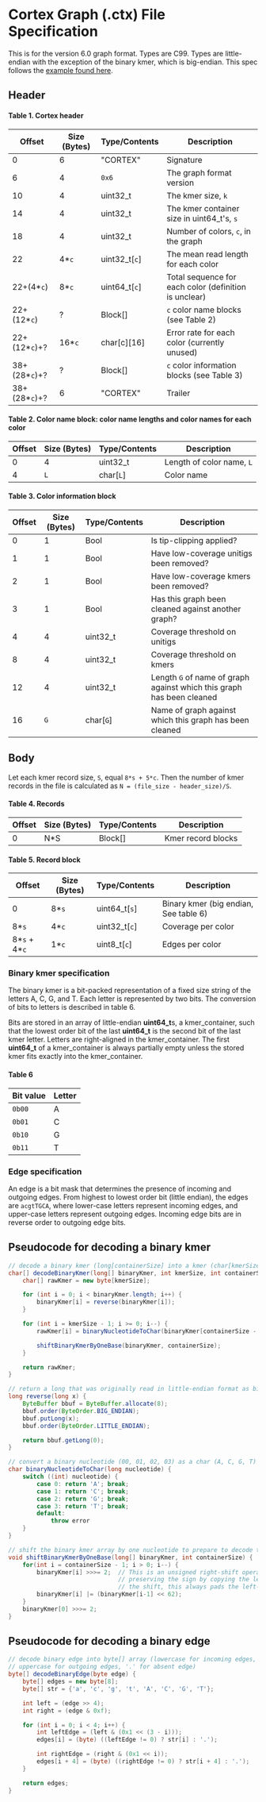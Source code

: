 # Cortex Graph (.ctx) File Specification

This is for the version 6.0 graph format.  Types are C99.  Types are little-endian with the exception of the binary kmer, which is big-endian.  This spec follows the [example found here](https://hackworthy.blogspot.se/2013/01/how-to-write-binary-file-format.html).

## Header

#### Table 1. Cortex header
| Offset        | Size (Bytes) | Type/Contents | Description                                           |
|---------------|--------------|---------------|-------------------------------------------------------|
| 0             | 6            | "CORTEX"      | Signature                                             |
| 6             | 4            | `0x6`         | The graph format version                              |
| 10            | 4            | uint32_t      | The kmer size, `k`                                    |
| 14            | 4            | uint32_t      | The kmer container size in uint64_t's, `s`            |
| 18            | 4            | uint32_t      | Number of colors, `c`, in the graph                   |
| 22            | 4*`c`        | uint32_t[`c`] | The mean read length for each color                   |
| 22+(4*`c`)    | 8*`c`        | uint64_t[`c`] | Total sequence for each color (definition is unclear) |
| 22+(12*`c`)   | ?            | Block[]       | `c` color name blocks (see Table 2)                   |
| 22+(12*`c`)+? | 16*`c`       | char[c][16]   | Error rate for each color (currently unused)          |
| 38+(28*`c`)+? | ?            | Block[]       | `c` color information blocks (see Table 3)            |
| 38+(28*`c`)+? | 6            | "CORTEX"      | Trailer                                               |

#### Table 2. Color name block: color name lengths and color names for each color
| Offset | Size (Bytes) | Type/Contents | Description               |
|--------|--------------|---------------|---------------------------|
| 0      | 4            | uint32_t      | Length of color name, `L` |
| 4      | `L`          | char[`L`]     | Color name                |

#### Table 3. Color information block
| Offset | Size (Bytes) | Type/Contents | Description                                                           |
|--------|--------------|---------------|-----------------------------------------------------------------------|
| 0      | 1            | Bool          | Is tip-clipping applied?                                              |
| 1      | 1            | Bool          | Have low-coverage unitigs been removed?                               |
| 2      | 1            | Bool          | Have low-coverage kmers been removed?                                 |
| 3      | 1            | Bool          | Has this graph been cleaned against another graph?                    |
| 4      | 4            | uint32_t      | Coverage threshold on unitigs                                         |
| 8      | 4            | uint32_t      | Coverage threshold on kmers                                           |
| 12     | 4            | uint32_t      | Length `G` of name of graph against which this graph has been cleaned |
| 16     | `G`          | char[`G`]     | Name of graph against which this graph has been cleaned               |

## Body
Let each kmer record size, `S`, equal `8*s + 5*c`.  Then the number of kmer records in the file is calculated as `N = (file_size - header_size)/S`.

#### Table 4. Records
| Offset | Size (Bytes)      | Type/Contents | Description        |
|--------|-------------------|---------------|--------------------|
| 0      | N*S               | Block[]       | Kmer record blocks |

#### Table 5. Record block
| Offset        | Size (Bytes) | Type/Contents | Description                           |
|---------------|--------------|---------------|---------------------------------------|
| 0             | 8*`s`        | uint64_t[`s`] | Binary kmer (big endian, See table 6) |
| 8*`s`         | 4*`c`        | uint32_t[`c`] | Coverage per color                    |
| 8*`s` + 4*`c` | 1*`c`        | uint8_t[`c`]  | Edges per color                       |

### Binary kmer specification
The binary kmer is a bit-packed representation of a fixed size string of the letters A, C, G, and T.
Each letter is represented by two bits. The conversion of bits to letters is described in table 6.

Bits are stored in an array of little-endian **uint64_t**s, a kmer_container, such that the lowest order bit of the last 
**uint64_t** is the second bit of the last kmer letter.
Letters are right-aligned in the kmer_container. The first **uint64_t** of a kmer_container is always 
partially empty unless the stored kmer fits exactly into the kmer_container.

#### Table 6
| Bit value | Letter |
|-----------|--------|
| `0b00`    |   A    |
| `0b01`    |   C    |
| `0b10`    |   G    |
| `0b11`    |   T    |

### Edge specification
An edge is a bit mask that determines the presence of incoming and outgoing edges. 
From highest to lowest order bit (little endian), the edges are `acgtTGCA`, 
where lower-case letters represent incoming edges, and upper-case letters represent outgoing edges. 
Incoming edge bits are in reverse order to outgoing edge bits.

## Pseudocode for decoding a binary kmer
```java
// decode a binary kmer (long[containerSize] into a kmer (char[kmerSize])
char[] decodeBinaryKmer(long[] binaryKmer, int kmerSize, int containerSize) {
    char[] rawKmer = new byte[kmerSize];

    for (int i = 0; i < binaryKmer.length; i++) {
        binaryKmer[i] = reverse(binaryKmer[i]);
    }

    for (int i = kmerSize - 1; i >= 0; i--) {
        rawKmer[i] = binaryNucleotideToChar(binaryKmer[containerSize - 1] & 0x3);

        shiftBinaryKmerByOneBase(binaryKmer, containerSize);
    }

    return rawKmer;
}

// return a long that was originally read in little-endian format as big-endian
long reverse(long x) {    
    ByteBuffer bbuf = ByteBuffer.allocate(8);
    bbuf.order(ByteOrder.BIG_ENDIAN);
    bbuf.putLong(x);
    bbuf.order(ByteOrder.LITTLE_ENDIAN);

    return bbuf.getLong(0);
}

// convert a binary nucleotide (00, 01, 02, 03) as a char (A, C, G, T)
char binaryNucleotideToChar(long nucleotide) {
    switch ((int) nucleotide) {
        case 0: return 'A'; break;
        case 1: return 'C'; break;
        case 2: return 'G'; break;
        case 3: return 'T'; break;
        default:
            throw error
    }
}

// shift the binary kmer array by one nucleotide to prepare to decode the next nucleotide
void shiftBinaryKmerByOneBase(long[] binaryKmer, int containerSize) {
    for(int i = containerSize - 1; i > 0; i--) {
        binaryKmer[i] >>>= 2;  // This is an unsigned right-shift operation.  Rather than
                               // preserving the sign by copying the left-most bit after
                               // the shift, this always pads the left-most bit with 0.
        binaryKmer[i] |= (binaryKmer[i-1] << 62);
    }
    binaryKmer[0] >>>= 2;
}
```

## Pseudocode for decoding a binary edge

```java
// decode binary edge into byte[] array (lowercase for incoming edges, 
// uppercase for outgoing edges, '.' for absent edge)
byte[] decodeBinaryEdge(byte edge) {
    byte[] edges = new byte[8];
    byte[] str = {'a', 'c', 'g', 't', 'A', 'C', 'G', 'T'};

    int left = (edge >> 4);
    int right = (edge & 0xf);

    for (int i = 0; i < 4; i++) {
        int leftEdge = (left & (0x1 << (3 - i)));
        edges[i] = (byte) ((leftEdge != 0) ? str[i] : '.');

        int rightEdge = (right & (0x1 << i));
        edges[i + 4] = (byte) ((rightEdge != 0) ? str[i + 4] : '.');
    }

    return edges;
}
```
